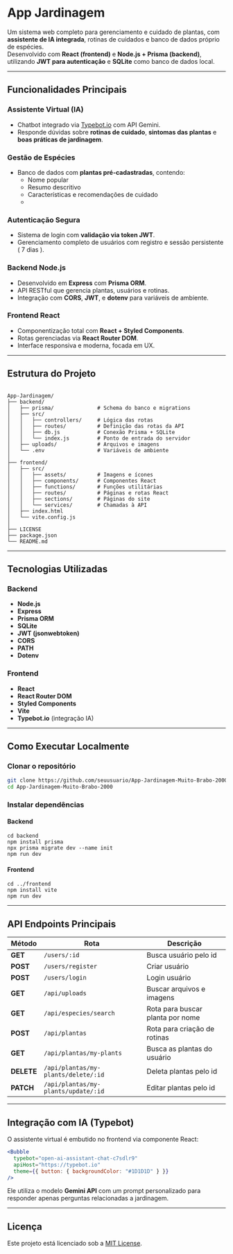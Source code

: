 
# App Jardinagem

Um sistema web completo para gerenciamento e cuidado de plantas, com **assistente de IA integrada**, rotinas de cuidados e banco de dados próprio de espécies.  
Desenvolvido com **React (frontend)** e **Node.js + Prisma (backend)**, utilizando **JWT para autenticação** e **SQLite** como banco de dados local.

---

## Funcionalidades Principais

### Assistente Virtual (IA)
- Chatbot integrado via [Typebot.io](https://typebot.io) com API Gemini.
- Responde dúvidas sobre **rotinas de cuidado**, **sintomas das plantas** e **boas práticas de jardinagem**.

### Gestão de Espécies
- Banco de dados com **plantas pré-cadastradas**, contendo:
  - Nome popular  
  - Resumo descritivo  
  - Características e recomendações de cuidado
  - 
### Autenticação Segura
- Sistema de login com **validação via token JWT**.  
- Gerenciamento completo de usuários com registro e sessão persistente ( 7 dias ).

### Backend Node.js
- Desenvolvido em **Express** com **Prisma ORM**.  
- API RESTful que gerencia plantas, usuários e rotinas.  
- Integração com **CORS**, **JWT**, e **dotenv** para variáveis de ambiente.

### Frontend React
- Componentização total com **React + Styled Components**.  
- Rotas gerenciadas via **React Router DOM**.  
- Interface responsiva e moderna, focada em UX.

---

## Estrutura do Projeto

```

App-Jardinagem/
├── backend/
│   ├── prisma/              # Schema do banco e migrations
│   ├── src/
│   │   ├── controllers/     # Lógica das rotas
│   │   ├── routes/          # Definição das rotas da API
│   │   ├── db.js            # Conexão Prisma + SQLite
│   │   └── index.js         # Ponto de entrada do servidor
│   ├── uploads/             # Arquivos e imagens
│   └── .env                 # Variáveis de ambiente
│
├── frontend/
│   ├── src/
│   │   ├── assets/          # Imagens e ícones
│   │   ├── components/      # Componentes React
│   │   ├── functions/       # Funções utilitárias
│   │   ├── routes/          # Páginas e rotas React
│   │   ├── sections/        # Páginas do site
│   │   └── services/        # Chamadas à API 
│   ├── index.html
│   └── vite.config.js
│
├── LICENSE
├── package.json
└── README.md

````

---

## Tecnologias Utilizadas

### Backend
- **Node.js**
- **Express**
- **Prisma ORM**
- **SQLite**
- **JWT (jsonwebtoken)**
- **CORS**
- **PATH**
- **Dotenv**

### Frontend
- **React**
- **React Router DOM**
- **Styled Components**
- **Vite**
- **Typebot.io** (integração IA)

---

## Como Executar Localmente

### Clonar o repositório
```bash
git clone https://github.com/seuusuario/App-Jardinagem-Muito-Brabo-2000.git
cd App-Jardinagem-Muito-Brabo-2000
````

### Instalar dependências

#### Backend

```
cd backend
npm install prisma
npx prisma migrate dev --name init
npm run dev
```

#### Frontend

```
cd ../frontend
npm install vite
npm run dev
```
---

## API Endpoints Principais

| Método     | Rota                                | Descrição                          |
| ---------- | ----------------------------------- | ---------------------------------- |
| **GET**    | `/users/:id`                        | Busca usuário pelo id              |
| **POST**   | `/users/register`                   | Criar usuário                      |
| **POST**   | `/users/login`                      | Login usuário                      |
| **GET**    | `/api/uploads`                      | Buscar arquivos e imagens          |
| **GET**    | `/api/especies/search`              | Rota para buscar planta por nome   |
| **POST**   | `/api/plantas`                      | Rota para criação de rotinas       |
| **GET**    | `/api/plantas/my-plants`            | Busca as plantas do usuário        |
| **DELETE** | `/api/plantas/my-plants/delete/:id` | Deleta plantas pelo id             |
| **PATCH**  | `/api/plantas/my-plants/update/:id` | Editar plantas pelo id             |

---

## Integração com IA (Typebot)

O assistente virtual é embutido no frontend via componente React:

```jsx
<Bubble
  typebot="open-ai-assistant-chat-c7sdlr9"
  apiHost="https://typebot.io"
  theme={{ button: { backgroundColor: "#1D1D1D" } }}
/>
```

Ele utiliza o modelo **Gemini API** com um prompt personalizado para responder apenas perguntas relacionadas a jardinagem.

---

## Licença

Este projeto está licenciado sob a [MIT License](./LICENSE).

